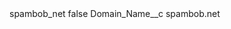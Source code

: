 <?xml version="1.0" encoding="UTF-8"?>
<CustomMetadata xmlns="http://soap.sforce.com/2006/04/metadata" xmlns:xsi="http://www.w3.org/2001/XMLSchema-instance" xmlns:xsd="http://www.w3.org/2001/XMLSchema">
    <label>spambob_net</label>
    <protected>false</protected>
    <values>
        <field>Domain_Name__c</field>
        <value xsi:type="xsd:string">spambob.net</value>
    </values>
</CustomMetadata>
